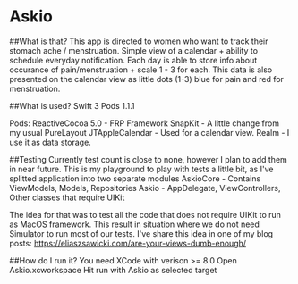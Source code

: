 # Askio

##What is that?
This app is directed to women who want to track their stomach ache / menstruation.
Simple view of a calendar + ability to schedule everyday notification.
Each day is able to store info about occurance of pain/menstruation + scale 1 - 3 for each.
This data is also presented on the calendar view as little dots (1-3) blue for pain and red for menstruation.

##What is used?
Swift 3
Pods 1.1.1

Pods:
ReactiveCocoa 5.0 - FRP Framework
SnapKit - A little change from my usual PureLayout
JTAppleCalendar - Used for a calendar view.
Realm - I use it as data storage.


##Testing
Currently test count is close to none, however I plan to add them in near future. This is my playground to play with tests a little bit, as I've splitted application into two separate modules
AskioCore - Contains ViewModels, Models, Repositories
Askio - AppDelegate, ViewControllers, Other classes that require UIKit

The idea for that was to test all the code that does not require UIKit to run as MacOS framework. This result in situation where we do not need Simulator to run most of our tests.
I've share this idea in one of my blog posts: https://eliaszsawicki.com/are-your-views-dumb-enough/

##How do I run it?
You need XCode with verison >= 8.0
Open Askio.xcworkspace
Hit run with Askio as selected target
